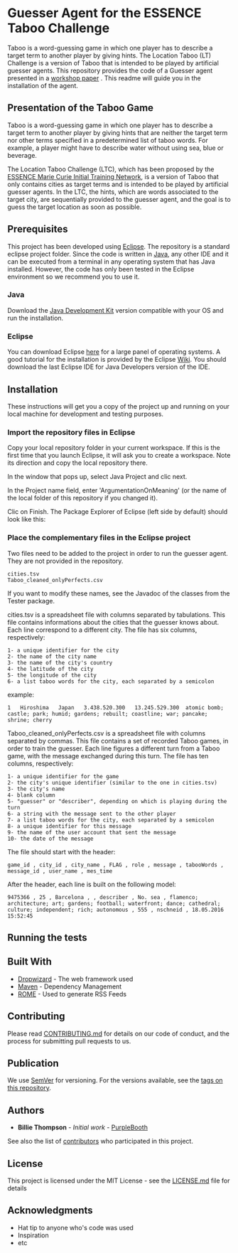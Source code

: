 # Guesser Agent for the ESSENCE Taboo Challenge

Taboo is a word-guessing game in which one player has to describe a target term to another player by giving hints. The Location Taboo (LT) Challenge is a version of Taboo that is intended to be played by artificial guesser agents. This repository provides the code of a Guesser agent presented in a [workshop paper](https://github.com/keminus/GuesserAgent#Publication) . This readme will guide you in the installation of the agent.

## Presentation of the Taboo Game

Taboo is a word-guessing game in which one player has to describe a target term to another player by giving hints that are neither the target term nor other terms specified in a predetermined list of taboo words. For example, a player might have to describe water without using sea, blue or beverage.

The Location Taboo Challenge (LTC), which has been proposed by the [ESSENCE Marie Curie Initial Training Network](https://www.essence-network.com/), is a version of Taboo that only contains cities as target terms and is intended to be played by artificial guesser agents. In the LTC, the hints, which are words associated to the target city, are sequentially provided to the guesser agent, and the goal is to guess the target location as soon as possible.

## Prerequisites

This project has been developed using [Eclipse](https://eclipse.org/). The repository is a standard eclipse project folder. Since the code is written in [Java](https://www.java.com/fr/), any other IDE and it can be executed from a terminal in any operating system that has Java installed. However, the code has only been tested in the Eclipse environment so we recommend you to use it.

### Java

Download the [Java Development Kit](http://www.oracle.com/technetwork/java/javase/downloads/index.html) version compatible with your OS and run the installation.

### Eclipse

You can download Eclipse [here](https://eclipse.org/downloads/) for a large panel of operating systems. A good tutorial for the installation is provided by the Eclipse [Wiki](https://wiki.eclipse.org/Eclipse/Installation). You should download the last Eclipse IDE for Java Developers version of the IDE.

## Installation

These instructions will get you a copy of the project up and running on your local machine for development and testing purposes.

### Import the repository files in Eclipse

Copy your local repository folder in your current workspace. If this is the first time that you launch Eclipse, it will ask you to create a workspace. Note its direction and copy the local repository there.

In the window that pops up, select Java Project and clic next.

In the Project name field, enter 'ArgumentationOnMeaning' (or the name of the local folder of this repository if you changed it).

Clic on Finish. The Package Explorer of Eclipse (left side by default) should look like this:

### Place the complementary files in the Eclipse project

Two files need to be added to the project in order to run the guesser agent. They are not provided in the repository.

```
cities.tsv
Taboo_cleaned_onlyPerfects.csv
```

If you want to modify these names, see the Javadoc of the classes from the Tester package.

cities.tsv is a spreadsheet file with columns separated by tabulations. This file contains informations about the cities that the guesser knows about. Each line correspond to a different city. The file has six columns, respectively:

```
1- a unique identifier for the city
2- the name of the city name
3- the name of the city's country
4- the latitude of the city
5- the longitude of the city
6- a list taboo words for the city, each separated by a semicolon
```

example:

```
1	Hiroshima	Japan	3.438.520.300	13.245.529.300	atomic bomb; castle; park; humid; gardens; rebuilt; coastline; war; pancake; shrine; cherry
```

Taboo_cleaned_onlyPerfects.csv is a spreadsheet file with columns separated by commas. This file contains a set of recorded Taboo games, in order to train the guesser. Each line figures a different turn from a Taboo game, with the message exchanged during this turn. The file has ten columns, respectively:

```
1- a unique identifier for the game
2- the city's unique identifier (similar to the one in cities.tsv)
3- the city's name
4- blank column
5- "guesser" or "describer", depending on which is playing during the turn
6- a string with the message sent to the other player
7- a list taboo words for the city, each separated by a semicolon
8- a unique identifier for this message
9- the name of the user account that sent the message
10- the date of the message
```

The file should start with the header:

```
game_id , city_id , city_name , FLAG , role , message , tabooWords , message_id , user_name , mes_time
```

After the header, each line is built on the following model:

```
9475366 , 25 , Barcelona , , describer , No. sea , flamenco; architecture; art; gardens; football; waterfront; dance; cathedral; culture; independent; rich; autonomous , 555 , nschneid , 18.05.2016 15:52:45
```

## Running the tests


## Built With

* [Dropwizard](http://www.dropwizard.io/1.0.2/docs/) - The web framework used
* [Maven](https://maven.apache.org/) - Dependency Management
* [ROME](https://rometools.github.io/rome/) - Used to generate RSS Feeds

## Contributing

Please read [CONTRIBUTING.md](https://gist.github.com/PurpleBooth/b24679402957c63ec426) for details on our code of conduct, and the process for submitting pull requests to us.

## Publication

We use [SemVer](http://semver.org/) for versioning. For the versions available, see the [tags on this repository](https://github.com/your/project/tags). 

## Authors

* **Billie Thompson** - *Initial work* - [PurpleBooth](https://github.com/PurpleBooth)

See also the list of [contributors](https://github.com/your/project/contributors) who participated in this project.

## License

This project is licensed under the MIT License - see the [LICENSE.md](LICENSE.md) file for details

## Acknowledgments

* Hat tip to anyone who's code was used
* Inspiration
* etc
